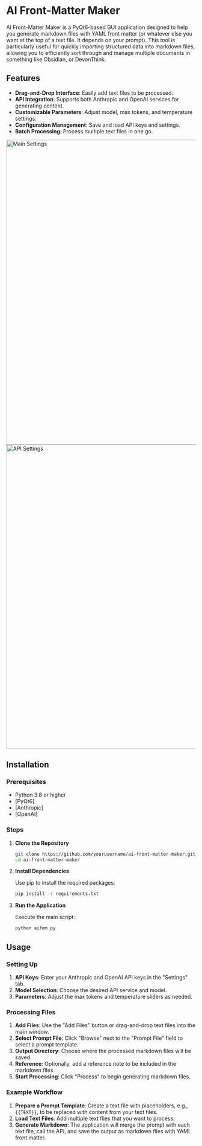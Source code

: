 # AI Front-Matter Maker

AI Front-Matter Maker is a PyQt6-based GUI application designed to help you generate markdown files with YAML front matter (or whatever else you want at the top of a text file. It depends on your prompt). This tool is particularly useful for quickly importing structured data into markdown files, allowing you to efficiently sort through and manage multiple documents in something like Obsidian, or DevonThink.

## Features

- **Drag-and-Drop Interface**: Easily add text files to be processed.
- **API Integration**: Supports both Anthropic and OpenAI services for generating content.
- **Customizable Parameters**: Adjust model, max tokens, and temperature settings.
- **Configuration Management**: Save and load API keys and settings.
- **Batch Processing**: Process multiple text files in one go.

<img width="808" alt="Main Settings" src="https://github.com/user-attachments/assets/61615713-5149-43f2-8873-ba22f9715eb4">
<img width="807" alt="API Settings" src="https://github.com/user-attachments/assets/aff55b14-17c7-4d0b-8b72-ab9298a878fe">


## Installation

### Prerequisites

- Python 3.8 or higher
- [PyQt6]
- [Anthropic]
- [OpenAI]

### Steps

1. **Clone the Repository**

   ```bash
   git clone https://github.com/yourusername/ai-front-matter-maker.git
   cd ai-front-matter-maker
   ```

2. **Install Dependencies**

   Use pip to install the required packages:

   ```bash
   pip install -r requirements.txt
   ```

3. **Run the Application**

   Execute the main script:

   ```bash
   python aifmm.py
   ```

## Usage

### Setting Up

1. **API Keys**: Enter your Anthropic and OpenAI API keys in the "Settings" tab.
2. **Model Selection**: Choose the desired API service and model.
3. **Parameters**: Adjust the max tokens and temperature sliders as needed.

### Processing Files

1. **Add Files**: Use the "Add Files" button or drag-and-drop text files into the main window.
2. **Select Prompt File**: Click "Browse" next to the "Prompt File" field to select a prompt template.
3. **Output Directory**: Choose where the processed markdown files will be saved.
4. **Reference**: Optionally, add a reference note to be included in the markdown files.
5. **Start Processing**: Click "Process" to begin generating markdown files.

### Example Workflow

1. **Prepare a Prompt Template**: Create a text file with placeholders, e.g., `{{TEXT}}`, to be replaced with content from your text files.
2. **Load Text Files**: Add multiple text files that you want to process.
3. **Generate Markdown**: The application will merge the prompt with each text file, call the API, and save the output as markdown files with YAML front matter.
